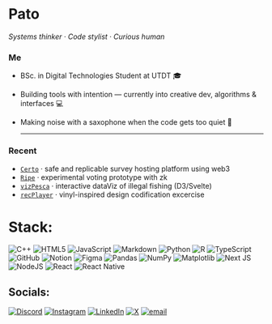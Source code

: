 <h1>Pato</h1>
<p align="left"><em>Systems thinker · Code stylist · Curious human</em></p>

### Me

- BSc. in Digital Technologies Student at UTDT 🎓
- Building tools with intention — currently into creative dev, algorithms & interfaces 💻
- Making noise with a saxophone when the code gets too quiet 🎷

  ---

### Recent 

- [`Certo`](https://certo-three.vercel.app/) · safe and replicable survey hosting platform using web3
- [`Ripe`](https://github.com/PattoPeraltta/Ripe) · experimental voting prototype with zk  
- [`vizPesca`](https://github.com/YOUR_REPO) · interactive dataViz of illegal fishing (D3/Svelte)  
- [`recPlayer`](https://github.com/YOUR_REPO) · vinyl-inspired design codification excercise


# Stack:
![C++](https://img.shields.io/badge/c++-%2300599C.svg?style=flat&logo=c%2B%2B&logoColor=white) ![HTML5](https://img.shields.io/badge/html5-%23E34F26.svg?style=flat&logo=html5&logoColor=white) ![JavaScript](https://img.shields.io/badge/javascript-%23323330.svg?style=flat&logo=javascript&logoColor=%23F7DF1E) ![Markdown](https://img.shields.io/badge/markdown-%23000000.svg?style=flat&logo=markdown&logoColor=white) ![Python](https://img.shields.io/badge/python-3670A0?style=flat&logo=python&logoColor=ffdd54) ![R](https://img.shields.io/badge/r-%23276DC3.svg?style=flat&logo=r&logoColor=white) ![TypeScript](https://img.shields.io/badge/typescript-%23007ACC.svg?style=flat&logo=typescript&logoColor=white) ![GitHub](https://img.shields.io/badge/github-%23121011.svg?style=flat&logo=github&logoColor=white) ![Notion](https://img.shields.io/badge/Notion-%23000000.svg?style=flat&logo=notion&logoColor=white) ![Figma](https://img.shields.io/badge/figma-%23F24E1E.svg?style=flat&logo=figma&logoColor=white) ![Pandas](https://img.shields.io/badge/pandas-%23150458.svg?style=flat&logo=pandas&logoColor=white) ![NumPy](https://img.shields.io/badge/numpy-%23013243.svg?style=flat&logo=numpy&logoColor=white) ![Matplotlib](https://img.shields.io/badge/Matplotlib-%23ffffff.svg?style=flat&logo=Matplotlib&logoColor=black) ![Next JS](https://img.shields.io/badge/Next-black?style=flat&logo=next.js&logoColor=white) ![NodeJS](https://img.shields.io/badge/node.js-6DA55F?style=flat&logo=node.js&logoColor=white) ![React](https://img.shields.io/badge/react-%2320232a.svg?style=flat&logo=react&logoColor=%2361DAFB) ![React Native](https://img.shields.io/badge/react_native-%2320232a.svg?style=flat&logo=react&logoColor=%2361DAFB)


## Socials:
[![Discord](https://img.shields.io/badge/Discord-%237289DA.svg?logo=discord&logoColor=white)](https://discord.gg/430447321684115480) [![Instagram](https://img.shields.io/badge/Instagram-%23E4405F.svg?logo=Instagram&logoColor=white)](https://instagram.com/patoperaltaa_) [![LinkedIn](https://img.shields.io/badge/LinkedIn-%230077B5.svg?logo=linkedin&logoColor=white)](https://linkedin.com/in/patricioperaltaramosguerrero) [![X](https://img.shields.io/badge/X-black.svg?logo=X&logoColor=white)](https://x.com/PatojPeralta) [![email](https://img.shields.io/badge/Email-D14836?logo=gmail&logoColor=white)](mailto:patricioperaltarg@gmail.com) 
